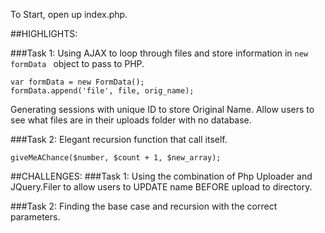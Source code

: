 To Start, open up index.php.

##HIGHLIGHTS:

###Task 1:
Using AJAX to loop through files and store information in `new formData ` object to pass to PHP.

	var formData = new FormData();
	formData.append('file', file, orig_name);

Generating sessions with unique ID to store Original Name.
Allow users to see what files are in their uploads folder with no database.

###Task 2:
Elegant recursion function that call itself.

	giveMeAChance($number, $count + 1, $new_array);

##CHALLENGES:
###Task 1:
Using the combination of Php Uploader and JQuery.Filer to allow users to UPDATE name BEFORE upload to directory.

###Task 2:
Finding the base case and recursion with the correct parameters.
